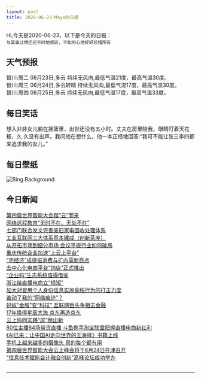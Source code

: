 ```yaml
---
layout: post
title: 2020-06-23-Mayx的日报
---
```


Hi,今天是2020-06-23，以下是今天的日报：<br><small>
与其事过境迁还不时地感叹，不如用心地好好珍惜所有</small><!--more-->
## 天气预报
银川:周二 06月23日,多云 持续无风向,最低气温21度，最高气温30度。<br>银川:周三 06月24日,多云转晴 持续无风向,最低气温17度，最高气温30度。<br>银川:周四 06月25日,多云 持续无风向,最低气温17度，最高气温33度。
## 每日笑话
想入非非女儿躺在摇篮里，出世还没有五小时。丈夫在房里陪我，眼睛盯着天花板，久 久没有出声。我问他在想什么，他一本正经地回答:“我可不能让张三李四都来追求我的女儿。”
## 每日壁纸
![Bing Background](https://cn.bing.com/th?id=OHR.SouthernSunbird_EN-US5701754937_1920x1080.jpg&rf=LaDigue_1920x1080.jpg&pid=hp "Male southern double-collared sunbird on a rocket pincushion flower, Cape Town, South Africa (© Martin Willis/Minden Pictures)")
## 今日新闻

[第四届世界智能大会踏“云”而来](http://it.people.com.cn/n1/2020/0623/c1009-31756667.html)   
[网络远程教育“无时不在、无处不在”](http://it.people.com.cn/n1/2020/0623/c1009-31756328.html)   
[七部门联合发文完善废旧家电回收处理体系](http://it.people.com.cn/n1/2020/0623/c1009-31756342.html)   
[工业互联网三大体系基本建成（创新茶座）](http://it.people.com.cn/n1/2020/0623/c1009-31756369.html)   
[从开拓市场到细分市场 会议平板行业如何破局](http://it.people.com.cn/n1/2020/0623/c1009-31756262.html)   
[重庆传统企业加速“上云上平台”](http://it.people.com.cn/n1/2020/0623/c1009-31756245.html)   
[“宅经济”成提振消费与扩内需新亮点](http://it.people.com.cn/n1/2020/0623/c1009-31756272.html)   
[去中心化电商平台“饷店”正式推出](http://it.people.com.cn/n1/2020/0623/c1009-31756264.html)   
[“企业码”生态系统值得借鉴](http://it.people.com.cn/n1/2020/0623/c1009-31756274.html)   
[浙江给直播电商立“规矩”](http://it.people.com.cn/n1/2020/0623/c1009-31756277.html)   
[加大对冒用个人身份信息实施偷税行为的打击力度](http://it.people.com.cn/n1/2020/0623/c1009-31756199.html)   
[谁动了我的“网络痕迹”？](http://it.people.com.cn/n1/2020/0623/c1009-31756200.html)   
[蚂蚁“金服”变“科技” 互联网巨头争相去金融](http://it.people.com.cn/n1/2020/0623/c1009-31756221.html)   
[17年换得星辰大海 京东再造京东](http://it.people.com.cn/n1/2020/0623/c1009-31756225.html)   
[云上协同实践“屏”频出新](http://it.people.com.cn/n1/2020/0623/c1009-31756239.html)   
[80位主播84场带货直播 斗鱼携手淘宝联盟把握直播电商新红利](http://it.people.com.cn/n1/2020/0622/c1009-31755717.html)   
[《AI已来：让中国AI走向世界的王海峰》书籍上线](http://it.people.com.cn/n1/2020/0622/c1009-31755722.html)   
[手机上越来越多的摄像头 真的每个都有用](http://it.people.com.cn/n1/2020/0623/c1009-31756197.html)   
[第四届世界智能大会云上峰会将于6月24日在津召开](http://it.people.com.cn/n1/2020/0622/c1009-31755468.html)   
[“信息技术赋能会计融合创新”高峰论坛成功举办](http://it.people.com.cn/n1/2020/0622/c1009-31755463.html)   
<br />

***

<small></small>
